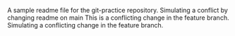A sample readme file for the git-practice repository.
Simulating a conflict by changing readme on main
This is a conflicting change in the feature branch.
Simulating a conflicting change in the feature branch.
